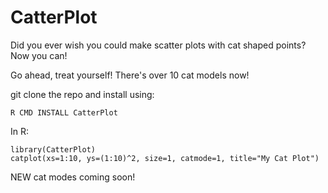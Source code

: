 # CatterPlot
Did you ever wish you could make scatter plots with cat shaped points?  Now you can!

Go ahead, treat yourself! There's over 10 cat models now!

git clone the repo and install using: 

```
R CMD INSTALL CatterPlot
```

In R:

```
library(CatterPlot)
catplot(xs=1:10, ys=(1:10)^2, size=1, catmode=1, title="My Cat Plot")
```

NEW cat modes coming soon!
